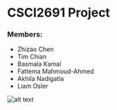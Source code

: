 # CSCI2691 Project

### Members:

- Zhizao Chen
- Tim Chian
- Basmala Kamal
- Fattema Mahmoud-Ahmed
- Akhila Nadigatla
- Liam Osler

![alt text](https://docs.gitlab.com/ee/user/img/markdown_logo.png)